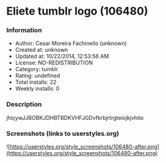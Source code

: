 # Eliete tumblr logo (106480)

### Information
- Author: Cesar Moreira Fachinello (unknown)
- Created at: unknown
- Updated at: 10/22/2014, 12:53:56 AM
- License: NO-REDISTRIBUTION
- Category: tumblr
- Rating: undefined
- Total installs: 22
- Weekly installs: 0


### Description
jhiçywJJBOBKJDHBTBDKVHFJGDvfkrbjrtrgteiojkjvhtio


### Screenshots (links to userstyles.org)
![https://userstyles.org/style_screenshots/106480-after.png](https://userstyles.org/style_screenshots/106480-after.png)


